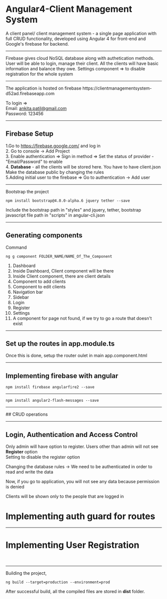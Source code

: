 # Angular4-Client Management System
A client panel/ client management system - a single page application with full CRUD functionality, developed using Angular 4 for front-end and Google's firebase for backend.
<hr>
Firebase gives cloud NoSQL database along with authetication methods. User will be able to login, manage their client. All the clients will have basic information and balance they owe.  
Settings component => to disable registration for the whole system

<hr>
The application is hosted on firebase 
https://clientmanagementsystem-d52ad.firebaseapp.com <br>

To login => <br>
Email: ankita.patil@gmail.com <br>
Password: 123456 <br>

<hr>

## Firebase Setup
1.Go to https://firebase.google.com/ and log in <br>
2. Go to console -> Add Project <br>
3. Enable authentication => Sign in method => Set the status of provider - "Email/Password" to enable<br>
<img src = "" />4. <b>Database</b> - all the clients will be stored here. You have to have client.json <br>
Make the database public by changing the rules<br>
<img src = "" />5.Adding initial user to the firebase => Go to authentication -> Add user

<hr>
Bootstrap the project

```
npm install bootstrap@4.0.0-alpha.6 jquery tether --save
```
Include the bootstrap path in "styles" and jquery, tether, bootstrap javascript file path in "scripts" in angular-cli.json

<hr>

## Generating components

Command
```
ng g component FOLDER_NAME/NAME_Of_The_Component
```

1. Dashboard
2. Inside Dashboard, Client component will be there
3. Inside Client component, there are client details
4. Component to add clients
5. Component to edit clients
6. Navigation bar
7. Sidebar
8. Login
9. Register
10. Settings
11. A component for page not found, if we try to go a route that doesn't exist

<hr>

## Set up the routes in app.module.ts

Once this is done, setup the router oulet in main app.component.html
<hr>

## Implementing firebase with angular

```
npm install firebase angularfire2 --save
```
<hr>

```
npm install angular2-flash-messages --save
```

<hr>
## CRUD operations
<hr>

## Login, Authentication and Access Control

Only admin will have option to register. Users other than admin will not see <b>Register</b> option <br>
Setting to disable the register option

Changing the database rules -> We need to be authenticated in order to read and write the data
<img src="">

Now, if you go to application, you will not see any data because permission is denied
<img src="" />

Clients will be shown only to the people that are logged in

# Implementing auth guard for routes
<hr>

# Implementing User Registration

<br>
<hr>

Building the project,

```
ng build --target=production --environment=prod
```

After successful build, all the compiled files are stored in <strong>dist</strong> folder.







